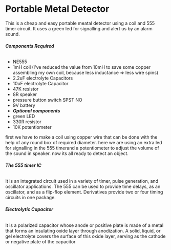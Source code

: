 # **Portable Metal Detector**
This is a cheap and easy portable meatal detector using a coil and 555 timer circuit. It uses a green led for signalling and alert us by an alarm sound.

###### ***Components Required***
- NE555
- 1mH coil (I've reduced the value from 10mH to save some copper assembling my own coil, because less inductance => less wire spins)
- 2.2uF electrolyte Capacitors
- 10uF electrolyte Capacitor
- 47K resistor
- 8R speaker
- pressure button switch SPST NO
- 9V battery
- ***Optional components***
- green LED
- 330R resistor
- 10K potentiometer



first we have to make a coil using copper wire that can be done with the help of any round box of required diameter.
here we are using an extra led for signalling in the 555 timerand a potentiometer to adjust the volume of the sound in speaker.
now its all ready to detect an object.

###### ***The 555 timer IC***
It is an integrated circuit used in a variety of timer, pulse generation, and oscillator applications. The 555 can be used to provide time delays, as an oscillator, and as a flip-flop element. Derivatives provide two or four timing circuits in one package.

###### ***Electrolytic Capacitor***
It is a polarized capacitor whose anode or positive plate is made of a metal that forms an insulating oxide layer through anodization. A solid, liquid, or gel electrolyte covers the surface of this oxide layer, serving as the cathode or negative plate of the capacitor

